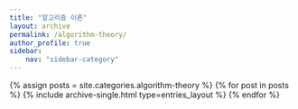 ```yaml
---
title: "알고리즘 이론"
layout: archive
permalink: /algorithm-theory/
author_profile: true
sidebar:
    nav: "sidebar-category"
---
```


{% assign posts = site.categories.algorithm-theory %}
{% for post in posts %}
{% include archive-single.html type=entries_layout %}
{% endfor %}
